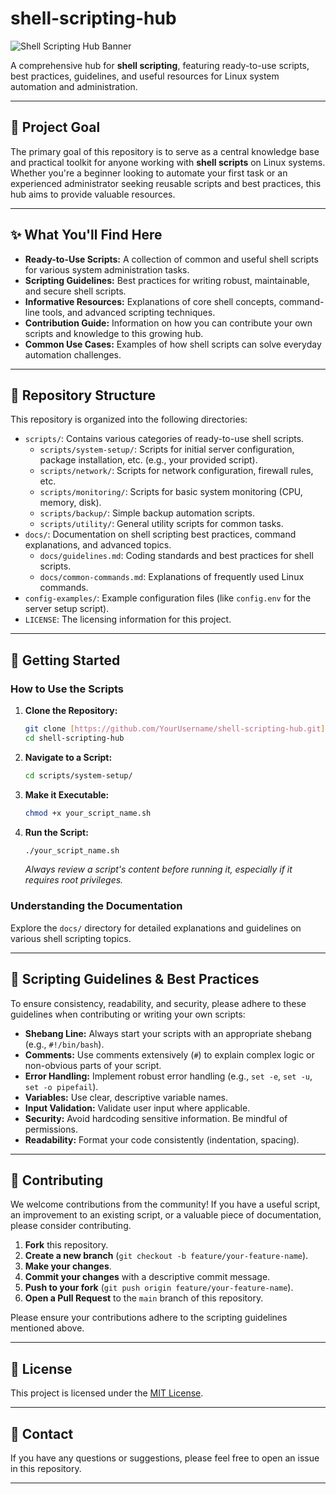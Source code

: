 # shell-scripting-hub

![Shell Scripting Hub Banner](https://via.placeholder.com/1200x300/4285F4/FFFFFF?text=Shell+Scripting+Hub)

A comprehensive hub for **shell scripting**, featuring ready-to-use scripts, best practices, guidelines, and useful resources for Linux system automation and administration.

---

## 🎯 **Project Goal**

The primary goal of this repository is to serve as a central knowledge base and practical toolkit for anyone working with **shell scripts** on Linux systems. Whether you're a beginner looking to automate your first task or an experienced administrator seeking reusable scripts and best practices, this hub aims to provide valuable resources.

---

## ✨ **What You'll Find Here**

* **Ready-to-Use Scripts:** A collection of common and useful shell scripts for various system administration tasks.
* **Scripting Guidelines:** Best practices for writing robust, maintainable, and secure shell scripts.
* **Informative Resources:** Explanations of core shell concepts, command-line tools, and advanced scripting techniques.
* **Contribution Guide:** Information on how you can contribute your own scripts and knowledge to this growing hub.
* **Common Use Cases:** Examples of how shell scripts can solve everyday automation challenges.

---

## 📂 **Repository Structure**

This repository is organized into the following directories:

* `scripts/`: Contains various categories of ready-to-use shell scripts.
    * `scripts/system-setup/`: Scripts for initial server configuration, package installation, etc. (e.g., your provided script).
    * `scripts/network/`: Scripts for network configuration, firewall rules, etc.
    * `scripts/monitoring/`: Scripts for basic system monitoring (CPU, memory, disk).
    * `scripts/backup/`: Simple backup automation scripts.
    * `scripts/utility/`: General utility scripts for common tasks.
* `docs/`: Documentation on shell scripting best practices, command explanations, and advanced topics.
    * `docs/guidelines.md`: Coding standards and best practices for shell scripts.
    * `docs/common-commands.md`: Explanations of frequently used Linux commands.
* `config-examples/`: Example configuration files (like `config.env` for the server setup script).
* `LICENSE`: The licensing information for this project.

---

## 🚀 **Getting Started**

### **How to Use the Scripts**

1.  **Clone the Repository:**
    ```bash
    git clone [https://github.com/YourUsername/shell-scripting-hub.git](https://github.com/YourUsername/shell-scripting-hub.git)
    cd shell-scripting-hub
    ```
2.  **Navigate to a Script:**
    ```bash
    cd scripts/system-setup/
    ```
3.  **Make it Executable:**
    ```bash
    chmod +x your_script_name.sh
    ```
4.  **Run the Script:**
    ```bash
    ./your_script_name.sh
    ```
    *Always review a script's content before running it, especially if it requires root privileges.*

### **Understanding the Documentation**

Explore the `docs/` directory for detailed explanations and guidelines on various shell scripting topics.

---

## 📜 **Scripting Guidelines & Best Practices**

To ensure consistency, readability, and security, please adhere to these guidelines when contributing or writing your own scripts:

* **Shebang Line:** Always start your scripts with an appropriate shebang (e.g., `#!/bin/bash`).
* **Comments:** Use comments extensively (`#`) to explain complex logic or non-obvious parts of your script.
* **Error Handling:** Implement robust error handling (e.g., `set -e`, `set -u`, `set -o pipefail`).
* **Variables:** Use clear, descriptive variable names.
* **Input Validation:** Validate user input where applicable.
* **Security:** Avoid hardcoding sensitive information. Be mindful of permissions.
* **Readability:** Format your code consistently (indentation, spacing).

---

## 🤝 **Contributing**

We welcome contributions from the community! If you have a useful script, an improvement to an existing script, or a valuable piece of documentation, please consider contributing.

1.  **Fork** this repository.
2.  **Create a new branch** (`git checkout -b feature/your-feature-name`).
3.  **Make your changes**.
4.  **Commit your changes** with a descriptive commit message.
5.  **Push to your fork** (`git push origin feature/your-feature-name`).
6.  **Open a Pull Request** to the `main` branch of this repository.

Please ensure your contributions adhere to the scripting guidelines mentioned above.

---

## 📄 **License**

This project is licensed under the [MIT License](LICENSE).

---

## 📧 **Contact**

If you have any questions or suggestions, please feel free to open an issue in this repository.

---
